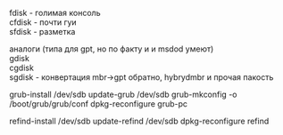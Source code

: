 fdisk - голимая консоль  
cfdisk - почти гуи  
sfdisk - разметка  
  
аналоги (типа для gpt, но по факту и и msdod умеют)  
gdisk  
cgdisk  
sgdisk - конвертация mbr->gpt  обратно, hybrydmbr и прочая пакость  
  
grub-install /dev/sdb
update-grub /dev/sdb
grub-mkconfig -o /boot/grub/grub/conf
dpkg-reconfigure grub-pc

refind-install /dev/sdb
update-refind /dev/sdb
dpkg-reconfigure refind


